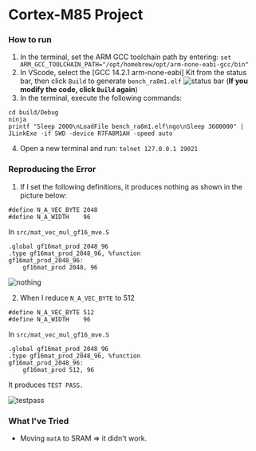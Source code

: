 # Cortex-M85 Project
### How to run
1. In the terminal, set the ARM GCC toolchain path by entering: 
```set ARM_GCC_TOOLCHAIN_PATH="/opt/homebrew/opt/arm-none-eabi-gcc/bin"```
2. In VScode, select the [GCC 14.2.1 arm-none-eabi] Kit from the status bar, then click `Build` to generate `bench_ra8m1.elf`
![status bar](/status_bar.png) (**If you modify the code, click `Build` again**)
3. In the terminal, execute the following commands:
```
cd build/Debug
ninja
printf "Sleep 2000\nLoadFile bench_ra8m1.elf\ngo\nSleep 3600000" | JLinkExe -if SWD -device R7FA8M1AH -speed auto
```
4. Open a new terminal and run:
```telnet 127.0.0.1 19021```

### Reproducing the Error
1. If I set the following definitions, it produces nothing as shown in the picture below:
```
#define N_A_VEC_BYTE 2048
#define N_A_WIDTH    96   
```

In `src/mat_vec_mul_gf16_mve.S`
```
.global gf16mat_prod_2048_96
.type gf16mat_prod_2048_96, %function
gf16mat_prod_2048_96:
    gf16mat_prod 2048, 96
```
![nothing](/nothing.png)

2. When I reduce `N_A_VEC_BYTE` to 512
```
#define N_A_VEC_BYTE 512
#define N_A_WIDTH    96   
```

In `src/mat_vec_mul_gf16_mve.S`
```
.global gf16mat_prod_2048_96
.type gf16mat_prod_2048_96, %function
gf16mat_prod_2048_96:
    gf16mat_prod 512, 96
```
It produces `TEST PASS.`

![testpass](/testpass.png)

### What I've Tried
- Moving `matA` to SRAM => it didn't work.